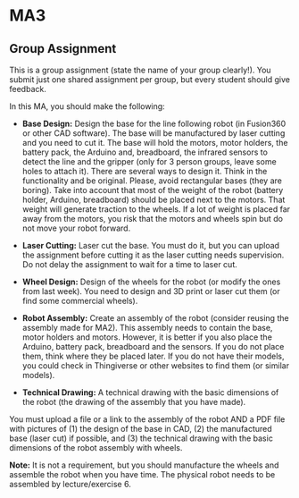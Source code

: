# MA3

## Group Assignment

This is a group assignment (state the name of your group clearly!). You submit just one shared assignment per group, but every student should give feedback.

In this MA, you should make the following:

* **Base Design:** Design the base for the line following robot (in Fusion360 or other CAD software). The base will be manufactured by laser cutting and you need to cut it. The base will hold the motors, motor holders, the battery pack, the Arduino and, breadboard, the infrared sensors to detect the line and the gripper (only for 3 person groups, leave some holes to attach it). There are several ways to design it. Think in the functionality and be original. Please, avoid rectangular bases (they are boring). Take into account that most of the weight of the robot (battery holder, Arduino, breadboard) should be placed next to the motors. That weight will generate traction to the wheels. If a lot of weight is placed far away from the motors, you risk that the motors and wheels spin but do not move your robot forward.

* **Laser Cutting:** Laser cut the base. You must do it, but you can upload the assignment before cutting it as the laser cutting needs supervision. Do not delay the assignment to wait for a time to laser cut.

* **Wheel Design:** Design of the wheels for the robot (or modify the ones from last week). You need to design and 3D print or laser cut them (or find some commercial wheels).

* **Robot Assembly:** Create an assembly of the robot (consider reusing the assembly made for MA2). This assembly needs to contain the base, motor holders and motors. However, it is better if you also place the Arduino, battery pack, breadboard and the sensors. If you do not place them, think where they be placed later. If you do not have their models, you could check in Thingiverse or other websites to find them (or similar models).

* **Technical Drawing:** A technical drawing with the basic dimensions of the robot (the drawing of the assembly that you have made).

You must upload a file or a link to the assembly of the robot AND a PDF file with pictures of (1) the design of the base in CAD, (2) the manufactured base (laser cut) if possible, and (3) the technical drawing with the basic dimensions of the robot assembly with wheels.

**Note:** It is not a requirement, but you should manufacture the wheels and assemble the robot when you have time. The physical robot needs to be assembled by lecture/exercise 6.
